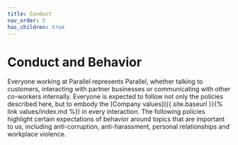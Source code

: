 ```yaml
---
title: Conduct
nav_order: 5
has_children: true
---
```

# Conduct and Behavior
Everyone working at Parallel represents Parallel, whether talking to customers, interacting with partner businesses or communicating with other co-workers internally.  Everyone is expected to follow not only the policies described here, but to embody the [Company values]({{ site.baseurl }}{% link values/index.md %}) in every interaction. The following policies highlight certain expectations of behavior around topics that are important to us, including anti-corruption, anti-harassment, personal relationships and workplace violence.
